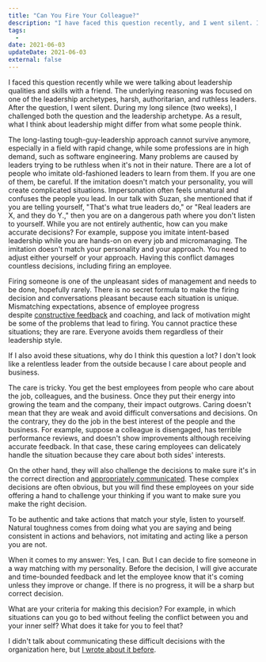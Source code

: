 ```yaml
---
title: "Can You Fire Your Colleague?"
description: "I have faced this question recently, and I went silent. I knew that laying off people or firing someone specific are unpleasant moments of management."
tags:
  -
date: 2021-06-03
updateDate: 2021-06-03
external: false
---
```


I faced this question recently while we were talking about leadership qualities and skills with a friend. The underlying reasoning was focused on one of the leadership archetypes, harsh, authoritarian, and ruthless leaders. After the question, I went silent. During my long silence (two weeks), I challenged both the question and the leadership archetype. As a result, what I think about leadership might differ from what some people think.

The long-lasting tough-guy-leadership approach cannot survive anymore, especially in a field with rapid change, while some professions are in high demand, such as software engineering. Many problems are caused by leaders trying to be ruthless when it's not in their nature. There are a lot of people who imitate old-fashioned leaders to learn from them. If you are one of them, be careful. If the imitation doesn't match your personality, you will create complicated situations. Impersonation often feels unnatural and confuses the people you lead. In our talk with Suzan, she mentioned that if you are telling yourself, "That's what true leaders do," or "Real leaders are X, and they do Y.," then you are on a dangerous path where you don't listen to yourself. While you are not entirely authentic, how can you make accurate decisions? For example, suppose you imitate intent-based leadership while you are hands-on on every job and micromanaging. The imitation doesn't match your personality and your approach. You need to adjust either yourself or your approach. Having this conflict damages countless decisions, including firing an employee.

Firing someone is one of the unpleasant sides of management and needs to be done, hopefully rarely. There is no secret formula to make the firing decision and conversations pleasant because each situation is unique. Mismatching expectations, absence of employee progress despite [constructive feedback](/importance-of-the-feedback) and coaching, and lack of motivation might be some of the problems that lead to firing. You cannot practice these situations; they are rare. Everyone avoids them regardless of their leadership style.

If I also avoid these situations, why do I think this question a lot? I don't look like a relentless leader from the outside because I care about people and business.

The care is tricky. You get the best employees from people who care about the job, colleagues, and the business. Once they put their energy into growing the team and the company, their impact outgrows. Caring doesn't mean that they are weak and avoid difficult conversations and decisions. On the contrary, they do the job in the best interest of the people and the business. For example, suppose a colleague is disengaged, has terrible performance reviews, and doesn't show improvements although receiving accurate feedback. In that case, these caring employees can delicately handle the situation because they care about both sides' interests.

On the other hand, they will also challenge the decisions to make sure it's in the correct direction and [appropriately communicated](/communicating-decisions-in-the-organizations). These complex decisions are often obvious, but you will find these employees on your side offering a hand to challenge your thinking if you want to make sure you make the right decision.

To be authentic and take actions that match your style, listen to yourself. Natural toughness comes from doing what you are saying and being consistent in actions and behaviors, not imitating and acting like a person you are not.

When it comes to my answer: Yes, I can. But I can decide to fire someone in a way matching with my personality. Before the decision, I will give accurate and time-bounded feedback and let the employee know that it's coming unless they improve or change. If there is no progress, it will be a sharp but correct decision.

What are your criteria for making this decision? For example, in which situations can you go to bed without feeling the conflict between you and your inner self? What does it take for you to feel that?

I didn't talk about communicating these difficult decisions with the organization here, but [I wrote about it before](/communicating-decisions-in-the-organizations).
